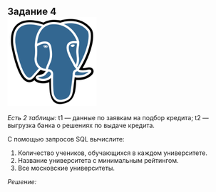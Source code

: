 **Задание 4** <div> <img src="https://raw.githubusercontent.com/devicons/devicon/55609aa5bd817ff167afce0d965585c92040787a/icons/postgresql/postgresql-original.svg" width="200" align="center"/> </div>
-------------
*Есть 2 таблицы:*
t1 — данные по заявкам на подбор кредита;
t2 — выгрузка банка о решениях по выдаче кредита.

С помощью запросов SQL вычислите:
1. Количество учеников, обучающихся в каждом университете.
2. Название университета с минимальным рейтингом.
3. Все московские университеты.

*Решение:*
